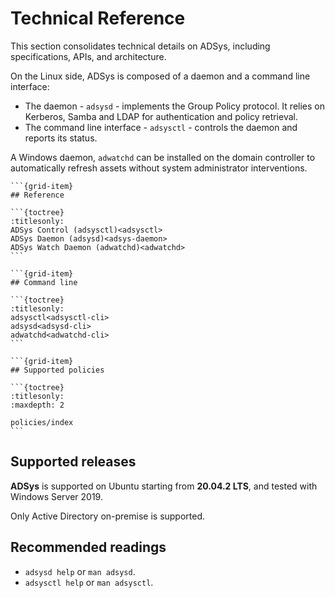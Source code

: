 # Technical Reference

This section consolidates technical details on ADSys, including specifications, APIs, and architecture.

On the Linux side, ADSys is composed of a daemon and a command line interface:

* The daemon - `adsysd` - implements the Group Policy protocol. It relies on Kerberos, Samba and LDAP for authentication and policy retrieval.
* The command line interface - `adsysctl` - controls the daemon and reports its status.

A Windows daemon, `adwatchd` can be installed on the domain controller to automatically refresh assets without system administrator interventions.

````{grid} 1 1 2 2
```{grid-item}
## Reference

```{toctree}
:titlesonly:
ADSys Control (adsysctl)<adsysctl>
ADSys Daemon (adsysd)<adsys-daemon>
ADSys Watch Daemon (adwatchd)<adwatchd>
```

```{grid-item}
## Command line

```{toctree}
:titlesonly:
adsysctl<adsysctl-cli>
adsysd<adsysd-cli>
adwatchd<adwatchd-cli>
```

```{grid-item}
## Supported policies

```{toctree}
:titlesonly:
:maxdepth: 2

policies/index
```

````

## Supported releases

**ADSys** is supported on Ubuntu starting from **20.04.2 LTS**, and tested with Windows Server 2019.

Only Active Directory on-premise is supported.

## Recommended readings

* `adsysd help` or `man adsysd`.
* `adsysctl help` or `man adsysctl`.
